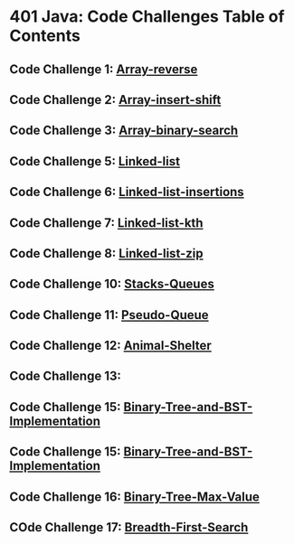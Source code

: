 # 401 Java: Code Challenges Table of Contents

## Code Challenge 1: [Array-reverse](./array-reverse/README.md)
## Code Challenge 2: [Array-insert-shift](./array-insert-shift/README.md)
## Code Challenge 3: [Array-binary-search](./array-binary-search/README.md)
## Code Challenge 5: [Linked-list](./datastructures/linked-list-readme.md)
## Code Challenge 6: [Linked-list-insertions](./datastructures/linked-list-insertions-readme.md)
## Code Challenge 7: [Linked-list-kth](./datastructures/linked-list-kth-from-end-readme.md)
## Code Challenge 8: [Linked-list-zip](./datastructures/linked-list-zip.md)
## Code Challenge 10: [Stacks-Queues](./datastructures/stacks-queues.md)
## Code Challenge 11: [Pseudo-Queue](./datastructures/Pseudo-queues.md)
## Code Challenge 12: [Animal-Shelter](./datastructures/stack-queue-animal-shelter.md)
## Code Challenge 13: []()
## Code Challenge 15: [Binary-Tree-and-BST-Implementation](./datastructures/binary-tree-and-BST-implementation.md)
## Code Challenge 15: [Binary-Tree-and-BST-Implementation](./datastructures/binary-tree-and-BST-implementation.md)
## Code Challenge 16: [Binary-Tree-Max-Value](./datastructures/binary-tree-max-value.md)
## COde Challenge 17: [Breadth-First-Search](./datastructures/breadth-first-traversal.md)


